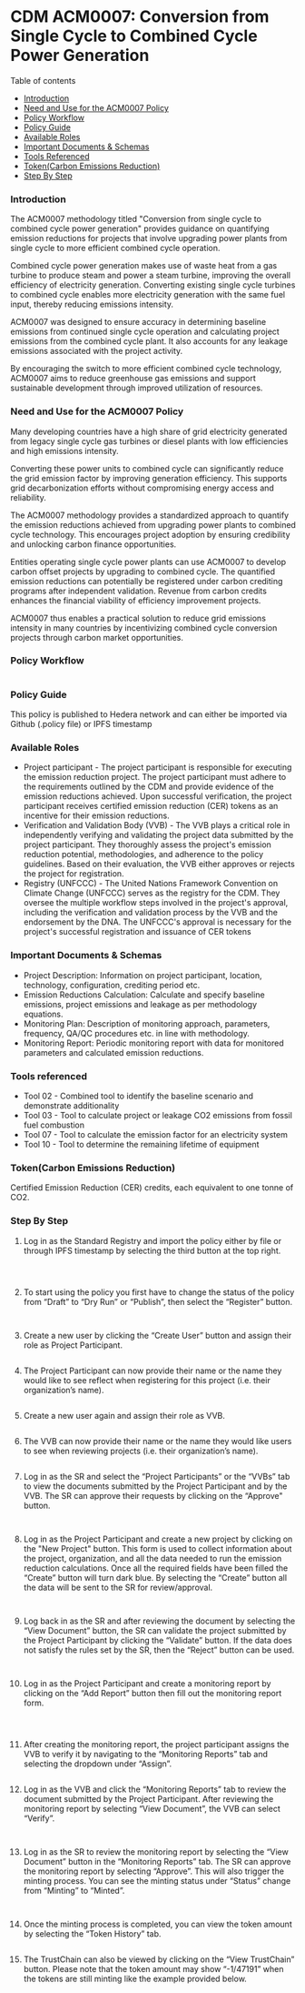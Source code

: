 # CDM ACM0007: Conversion from Single Cycle to Combined Cycle Power Generation

Table of contents

* [Introduction](cdm-acm0007-conversion-from-single-cycle-to-combined-cycle-power-generation.md#introduction)
* [Need and Use for the ACM0007 Policy](cdm-acm0007-conversion-from-single-cycle-to-combined-cycle-power-generation.md#need-and-use-for-the-acm0007-policy)
* [Policy Workflow](cdm-acm0007-conversion-from-single-cycle-to-combined-cycle-power-generation.md#policy-workflow)
* [Policy Guide](cdm-acm0007-conversion-from-single-cycle-to-combined-cycle-power-generation.md#policy-guide)
* [Available Roles](cdm-acm0007-conversion-from-single-cycle-to-combined-cycle-power-generation.md#available-roles)
* [Important Documents & Schemas](cdm-acm0007-conversion-from-single-cycle-to-combined-cycle-power-generation.md#important-documents--schemas)
* [Tools Referenced](cdm-acm0007-conversion-from-single-cycle-to-combined-cycle-power-generation.md#tools-referenced)
* [Token(Carbon Emissions Reduction)](cdm-acm0007-conversion-from-single-cycle-to-combined-cycle-power-generation.md#tokencarbon-emissions-reduction)
* [Step By Step](cdm-acm0007-conversion-from-single-cycle-to-combined-cycle-power-generation.md#step-by-step)

### Introduction <a href="#introduction" id="introduction"></a>

The ACM0007 methodology titled "Conversion from single cycle to combined cycle power generation" provides guidance on quantifying emission reductions for projects that involve upgrading power plants from single cycle to more efficient combined cycle operation.

Combined cycle power generation makes use of waste heat from a gas turbine to produce steam and power a steam turbine, improving the overall efficiency of electricity generation. Converting existing single cycle turbines to combined cycle enables more electricity generation with the same fuel input, thereby reducing emissions intensity.

ACM0007 was designed to ensure accuracy in determining baseline emissions from continued single cycle operation and calculating project emissions from the combined cycle plant. It also accounts for any leakage emissions associated with the project activity.

By encouraging the switch to more efficient combined cycle technology, ACM0007 aims to reduce greenhouse gas emissions and support sustainable development through improved utilization of resources.

### Need and Use for the ACM0007 Policy <a href="#need-and-use-for-the-acm0007-policy" id="need-and-use-for-the-acm0007-policy"></a>

Many developing countries have a high share of grid electricity generated from legacy single cycle gas turbines or diesel plants with low efficiencies and high emissions intensity.

Converting these power units to combined cycle can significantly reduce the grid emission factor by improving generation efficiency. This supports grid decarbonization efforts without compromising energy access and reliability.

The ACM0007 methodology provides a standardized approach to quantify the emission reductions achieved from upgrading power plants to combined cycle technology. This encourages project adoption by ensuring credibility and unlocking carbon finance opportunities.

Entities operating single cycle power plants can use ACM0007 to develop carbon offset projects by upgrading to combined cycle. The quantified emission reductions can potentially be registered under carbon crediting programs after independent validation. Revenue from carbon credits enhances the financial viability of efficiency improvement projects.

ACM0007 thus enables a practical solution to reduce grid emissions intensity in many countries by incentivizing combined cycle conversion projects through carbon market opportunities.

### Policy Workflow <a href="#policy-workflow" id="policy-workflow"></a>

<figure><img src="../../../.gitbook/assets/image (367).png" alt=""><figcaption></figcaption></figure>

### Policy Guide <a href="#policy-guide" id="policy-guide"></a>

This policy is published to Hedera network and can either be imported via Github (.policy file) or IPFS timestamp

### Available Roles <a href="#available-roles" id="available-roles"></a>

* Project participant - The project participant is responsible for executing the emission reduction project. The project participant must adhere to the requirements outlined by the CDM and provide evidence of the emission reductions achieved. Upon successful verification, the project participant receives certified emission reduction (CER) tokens as an incentive for their emission reductions.
* Verification and Validation Body (VVB) - The VVB plays a critical role in independently verifying and validating the project data submitted by the project participant. They thoroughly assess the project's emission reduction potential, methodologies, and adherence to the policy guidelines. Based on their evaluation, the VVB either approves or rejects the project for registration.
* Registry (UNFCCC) - The United Nations Framework Convention on Climate Change (UNFCCC) serves as the registry for the CDM. They oversee the multiple workflow steps involved in the project's approval, including the verification and validation process by the VVB and the endorsement by the DNA. The UNFCCC's approval is necessary for the project's successful registration and issuance of CER tokens

### Important Documents & Schemas <a href="#important-documents--schemas" id="important-documents--schemas"></a>

* Project Description: Information on project participant, location, technology, configuration, crediting period etc.
* Emission Reductions Calculation: Calculate and specify baseline emissions, project emissions and leakage as per methodology equations.
* Monitoring Plan: Description of monitoring approach, parameters, frequency, QA/QC procedures etc. in line with methodology.
* Monitoring Report: Periodic monitoring report with data for monitored parameters and calculated emission reductions.

### Tools referenced

* Tool 02 - Combined tool to identify the baseline scenario and demonstrate additionality
* Tool 03 - Tool to calculate project or leakage CO2 emissions from fossil fuel combustion&#x20;
* Tool 07 - Tool to calculate the emission factor for an electricity system&#x20;
* Tool 10 - Tool to determine the remaining lifetime of equipment

### Token(Carbon Emissions Reduction) <a href="#tokencarbon-emissions-reduction" id="tokencarbon-emissions-reduction"></a>

Certified Emission Reduction (CER) credits, each equivalent to one tonne of CO2.

### Step By Step <a href="#step-by-step" id="step-by-step"></a>

1. Log in as the Standard Registry and import the policy either by file or through IPFS timestamp by selecting the third button at the top right.

<figure><img src="../../../.gitbook/assets/image (24) (1) (1) (1) (1) (1) (1) (1) (1) (1).png" alt=""><figcaption></figcaption></figure>

<figure><img src="../../../.gitbook/assets/image (1) (1) (1) (1) (1) (1) (1) (1) (1) (1) (1) (1) (1) (1) (1) (1) (1) (1) (1) (1) (1) (1) (1) (1) (1) (1) (1) (1) (1).png" alt=""><figcaption></figcaption></figure>

<figure><img src="../../../.gitbook/assets/image (2) (1) (1) (1) (1) (1) (1) (1) (1) (1) (1) (1) (1) (1) (1) (1) (1) (1) (1) (1) (1) (1) (1) (1) (1) (1).png" alt=""><figcaption></figcaption></figure>

2. To start using the policy you first have to change the status of the policy from “Draft” to “Dry Run” or “Publish”, then select the “Register” button.

<figure><img src="../../../.gitbook/assets/image (3) (1) (1) (1) (1) (1) (1) (1) (1) (1) (1) (1) (1) (1) (1) (1) (1) (1) (1) (1) (1) (1) (1).png" alt=""><figcaption></figcaption></figure>

<figure><img src="../../../.gitbook/assets/image (5) (1) (1) (1) (1) (1) (1) (1) (1) (1) (1) (1) (1) (1) (1) (1).png" alt=""><figcaption></figcaption></figure>

3. Create a new user by clicking the “Create User” button and assign their role as Project Participant.

<figure><img src="../../../.gitbook/assets/image (6) (1) (1) (1) (1) (1) (1) (1) (1) (1) (1) (1) (1) (1) (1) (1).png" alt=""><figcaption></figcaption></figure>

4. The Project Participant can now provide their name or the name they would like to see reflect when registering for this project (i.e. their organization’s name).

<figure><img src="../../../.gitbook/assets/image (7) (1) (1) (1) (1) (1) (1) (1) (1) (1) (1) (1) (1) (1).png" alt=""><figcaption></figcaption></figure>

5. Create a new user again and assign their role as VVB.

<figure><img src="../../../.gitbook/assets/image (8) (1) (1) (1) (1) (1) (1) (1) (1) (1) (1) (1) (1) (1).png" alt=""><figcaption></figcaption></figure>

6. The VVB can now provide their name or the name they would like users to see when reviewing projects (i.e. their organization’s name).

<figure><img src="../../../.gitbook/assets/image (9) (1) (1) (1) (1) (1) (1) (1) (1) (1) (1) (1) (1) (1).png" alt=""><figcaption></figcaption></figure>

7. Log in as the SR and select the “Project Participants” or the “VVBs” tab to view the documents submitted by the Project Participant and by the VVB. The SR can approve their requests by clicking on the “Approve" button.

<figure><img src="../../../.gitbook/assets/image (10) (1) (1) (1) (1) (1) (1) (1) (1) (1) (1) (1) (1) (1).png" alt=""><figcaption></figcaption></figure>

<figure><img src="../../../.gitbook/assets/image (11) (1) (1) (1) (1) (1) (1) (1) (1) (1) (1) (1) (1) (1).png" alt=""><figcaption></figcaption></figure>

8. Log in as the Project Participant and create a new project by clicking on the "New Project" button. This form is used to collect information about the project, organization, and all the data needed to run the emission reduction calculations. Once all the required fields have been filled the “Create” button will turn dark blue. By selecting the “Create” button all the data will be sent to the SR for review/approval.

<figure><img src="../../../.gitbook/assets/image (12) (1) (1) (1) (1) (1) (1) (1) (1) (1) (1) (1) (1) (1).png" alt=""><figcaption></figcaption></figure>

<figure><img src="../../../.gitbook/assets/image (13) (1) (1) (1) (1) (1) (1) (1) (1) (1) (1) (1) (1) (1).png" alt=""><figcaption></figcaption></figure>

9. Log back in as the SR and after reviewing the document by selecting the “View Document” button, the SR can validate the project submitted by the Project Participant by clicking the “Validate” button. If the data does not satisfy the rules set by the SR, then the “Reject” button can be used.

<figure><img src="../../../.gitbook/assets/image (16) (1) (1) (1) (1) (1) (1) (1) (1) (1) (1) (1).png" alt=""><figcaption></figcaption></figure>

<figure><img src="../../../.gitbook/assets/image (15) (1) (1) (1) (1) (1) (1) (1) (1) (1) (1) (1) (1).png" alt=""><figcaption></figcaption></figure>

10. Log in as the Project Participant and create a monitoring report by clicking on the “Add Report” button then fill out the monitoring report form.

<figure><img src="../../../.gitbook/assets/image (17) (1) (1) (1) (1) (1) (1) (1) (1) (1) (1) (1).png" alt=""><figcaption></figcaption></figure>

<figure><img src="../../../.gitbook/assets/image (18) (1) (1) (1) (1) (1) (1) (1) (1) (1) (1) (1).png" alt=""><figcaption></figcaption></figure>

<figure><img src="../../../.gitbook/assets/image (19) (1) (1) (1) (1) (1) (1) (1) (1) (1) (1) (1).png" alt=""><figcaption></figcaption></figure>

11. After creating the monitoring report, the project participant assigns the VVB to verify it by navigating to the “Monitoring Reports” tab and selecting the dropdown under “Assign”.

<figure><img src="../../../.gitbook/assets/image (20) (1) (1) (1) (1) (1) (1) (1) (1) (1) (1) (1).png" alt=""><figcaption></figcaption></figure>

12. Log in as the VVB and click the “Monitoring Reports” tab to review the document submitted by the Project Participant. After reviewing the monitoring report by selecting “View Document”, the VVB can select “Verify”.

<figure><img src="../../../.gitbook/assets/image (21) (1) (1) (1) (1) (1) (1) (1) (1) (1) (1).png" alt=""><figcaption></figcaption></figure>

<figure><img src="../../../.gitbook/assets/image (22) (1) (1) (1) (1) (1) (1) (1) (1) (1) (1).png" alt=""><figcaption></figcaption></figure>

13. Log in as the SR to review the monitoring report by selecting the “View Document” button in the “Monitoring Reports” tab. The SR can approve the monitoring report by selecting “Approve”. This will also trigger the minting process. You can see the minting status under “Status” change from “Minting” to “Minted”.

<figure><img src="../../../.gitbook/assets/image (23) (1) (1) (1) (1) (1) (1) (1) (1) (1) (1).png" alt=""><figcaption></figcaption></figure>

<figure><img src="../../../.gitbook/assets/image (24) (1) (1) (1) (1) (1) (1) (1) (1) (1) (1).png" alt=""><figcaption></figcaption></figure>

14. Once the minting process is completed, you can view the token amount by selecting the “Token History” tab.

<figure><img src="../../../.gitbook/assets/image (25) (1) (1) (1) (1) (1) (1) (1) (1).png" alt=""><figcaption></figcaption></figure>

15. The TrustChain can also be viewed by clicking on the “View TrustChain” button. Please note that the token amount may show “-1/47191” when the tokens are still minting like the example provided below.

<figure><img src="../../../.gitbook/assets/image (26) (1) (1) (1) (1) (1) (1) (1).png" alt=""><figcaption></figcaption></figure>

<figure><img src="../../../.gitbook/assets/image (27) (1) (1) (1) (1) (1).png" alt=""><figcaption></figcaption></figure>
